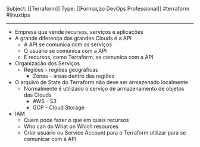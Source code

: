 Subject: [[Terraform]] 
Type: [[Formação DevOps Professional]]  #terraform #linuxtips

---
- Empresa que vende recursos, serviços e aplicações
- A grande diferença das grandes Clouds é a API
	- A API se comunica com os serviços
	- O usuário se comunica com a API
	- E recursos, como Terraform, se comunica com a API
- Organização dos Serviços
	- Regiões - regiões geográficas
		- Zonas - áreas dentro das regiões
- O arquivo de State do Terraform não deve ser armazenado localmente
	- Normalmente é utilizado o serviço de armazenamento de objetos das Clouds
		- AWS - S3
		- GCP - Cloud Storage
- IAM
	- Quem pode fazer o que em quais recursos
	- Who can do What on Which resources
	- Criar usuário ou Service Account para o Terraform utilizar para se comunicar com a API 